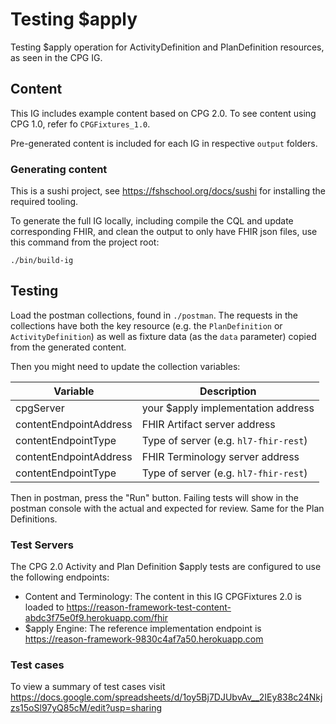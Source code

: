 # Testing $apply

Testing $apply operation for ActivityDefinition and PlanDefinition resources, as seen in the CPG IG.

## Content

This IG includes example content based on CPG 2.0. To see content using CPG 1.0, refer fo `CPGFixtures_1.0`.

Pre-generated content is included for each IG in respective `output` folders.

### Generating content

This is a sushi project, see https://fshschool.org/docs/sushi for installing
the required tooling.

To generate the full IG locally, including compile the CQL and update corresponding FHIR,
and clean the output to only have FHIR json files, use this command from the
project root:

```
./bin/build-ig
```

## Testing

Load the postman collections, found in `./postman`. The requests in the
collections have both the key resource (e.g. the `PlanDefinition` or
`ActivityDefinition`) as well as fixture data (as the `data` parameter) copied
from the generated content.

Then you might need to update the collection variables:


| Variable                | Description                           |
|-------------------------|---------------------------------------|
| cpgServer               | your $apply implementation address    |
| contentEndpointAddress  | FHIR Artifact server address          |
| contentEndpointType     | Type of server (e.g. `hl7-fhir-rest`) |
| contentEndpointAddress  | FHIR Terminology server address       |
| contentEndpointType     | Type of server (e.g. `hl7-fhir-rest`) |


Then in postman, press the "Run" button. Failing tests will show in the postman console
with the actual and expected for review. Same for the Plan Definitions.

### Test Servers

The CPG 2.0 Activity and Plan Definition $apply tests are configured to use the following endpoints:
* Content and Terminology:
  The content in this IG CPGFixtures 2.0 is loaded to https://reason-framework-test-content-abdc3f75e0f9.herokuapp.com/fhir
* $apply Engine:
  The reference implementation endpoint is https://reason-framework-9830c4af7a50.herokuapp.com

### Test cases

To view a summary of test cases visit
https://docs.google.com/spreadsheets/d/1oy5Bj7DJUbvAv__2IEy838c24Nkjzs15oSl97yQ85cM/edit?usp=sharing
